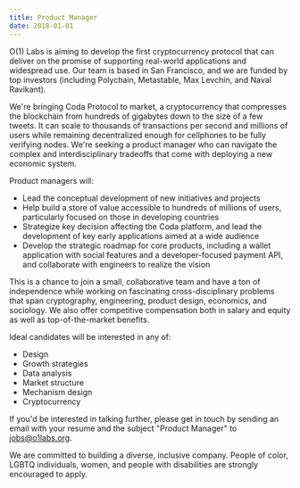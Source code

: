 ```yaml
---
title: Product Manager
date: 2018-01-01
---
```

O(1) Labs is aiming to develop the first cryptocurrency protocol that can deliver on the promise of supporting real-world applications and widespread use. Our team is based in San Francisco, and we are funded by top investors (including Polychain, Metastable, Max Levchin, and Naval Ravikant).

We're bringing Coda Protocol to market, a cryptocurrency that compresses the blockchain from hundreds of gigabytes down to the size of a few tweets. It can scale to thousands of transactions per second and millions of users while remaining decentralized enough for cellphones to be fully verifying nodes. We're seeking a product manager who can navigate the complex and interdisciplinary tradeoffs that come with deploying a new economic system.

Product managers will:

* Lead the conceptual development of new initiatives and projects
* Help build a store of value accessible to hundreds of millions of users, particularly focused on those in developing countries
* Strategize key decision affecting the Coda platform, and lead the development of key early applications aimed at a wide audience
* Develop the strategic roadmap for core products, including a wallet application with social features and a developer-focused payment API, and collaborate with engineers to realize the vision

This is a chance to join a small, collaborative team and have a ton of independence while working on fascinating cross-disciplinary problems that span cryptography, engineering, product design, economics, and sociology. We also offer competitive compensation both in salary and equity as well as top-of-the-market benefits.

Ideal candidates will be interested in any of:

* Design
* Growth strategies
* Data analysis
* Market structure
* Mechanism design
* Cryptocurrency

If you'd be interested in talking further, please get in touch by sending an email with your resume and the subject "Product Manager" to jobs@o1labs.org.

We are committed to building a diverse, inclusive company. People of color, LGBTQ individuals, women, and people with disabilities are strongly encouraged to apply.

